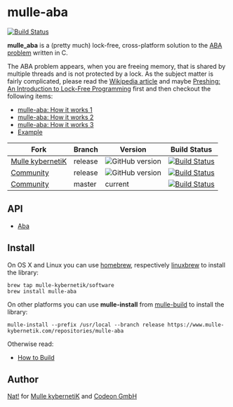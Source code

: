 # mulle-aba

[![Build Status](https://travis-ci.org/mulle-objc/mulle-aba.svg)](https://travis-ci.org/mulle-objc/mulle-aba)

**mulle_aba** is a (pretty much) lock-free, cross-platform solution to the
[ABA problem](//en.wikipedia.org/wiki/ABA_problem) written in C.

The ABA problem appears, when you are freeing memory, that is shared by
multiple threads and is not protected by a lock. As the subject matter is
fairly complicated, please read the [Wikipedia article](//en.wikipedia.org/wiki/ABA_problem) and maybe [Preshing: An Introduction to Lock-Free Programming](http://preshing.com/20120612/an-introduction-to-lock-free-programming/) first and then checkout the following items:

* [mulle-aba: How it works 1](//www.mulle-kybernetik.com/weblog/2015/mulle_aba_how_it_works_1.html)
* [mulle-aba: How it works 2](//www.mulle-kybernetik.com/weblog/2015/mulle_aba_how_it_works_2.html)
* [mulle-aba: How it works 3](//www.mulle-kybernetik.com/weblog/2015/mulle_aba_how_it_works_3.html)
* [Example](example/main.m)

Fork         | Branch  | Version | Build Status 
-------------|-------- |---------|----------------
[Mulle kybernetiK](//github.com/mulle-nat/mulle-aba)  | release | ![GitHub version](https://badge.fury.io/gh/mulle-nat%2Fmulle-aba.svg) | [![Build Status](https://travis-ci.org/mulle-nat/mulle-aba.svg?branch=release)](https://travis-ci.org/mulle-nat/mulle-aba)
[Community](https://github.com/mulle-objc/mulle-aba/tree/release)      | release | ![GitHub version](https://badge.fury.io/gh/mulle-objc%2Fmulle-aba.svg) |  [![Build Status](https://travis-ci.org/mulle-objc/mulle-aba.svg?branch=release)](https://travis-ci.org/mulle-objc/mulle-aba)
[Community](//github.com/mulle-objc/mulle-aba)    | master | current |  [![Build Status](https://travis-ci.org/mulle-objc/mulle-aba.svg?branch=master)](https://travis-ci.org/mulle-objc/mulle-aba)



## API

* [Aba](dox/API_ABA.md)


## Install

On OS X and Linux you can use
[homebrew](//brew.sh), respectively
[linuxbrew](//linuxbrew.sh)
to install the library:

```
brew tap mulle-kybernetik/software
brew install mulle-aba
```

On other platforms you can use **mulle-install** from
[mulle-build](//www.mulle-kybernetik.com/software/git/mulle-build)
to install the library:

```
mulle-install --prefix /usr/local --branch release https://www.mulle-kybernetik.com/repositories/mulle-aba
```


Otherwise read:

* [How to Build](dox/BUILD.md)


## Author

[Nat!](//www.mulle-kybernetik.com/weblog) for
[Mulle kybernetiK](//www.mulle-kybernetik.com) and
[Codeon GmbH](//www.codeon.de)

